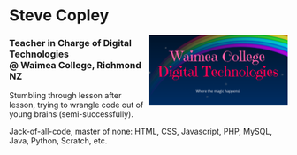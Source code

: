 # Steve Copley

<a href="https://dt.waimea.school.nz"><img width="50%" align="right" src="https://raw.githubusercontent.com/waimea-cpy/waimea-cpy/master/dt.png" alt="DT Server"></a>

### Teacher in Charge of Digital Technologies<br>@ Waimea College, Richmond NZ

Stumbling through lesson after lesson, trying to wrangle code out of young brains (semi-successfully).

Jack-of-all-code, master of none: HTML, CSS, Javascript, PHP, MySQL, Java, Python, Scratch, etc.

